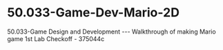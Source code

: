 # 50.033-Game-Dev-Mario-2D
50.033-Game Design and Development --- Walkthrough of making Mario game
1st Lab Checkoff - 375044c
